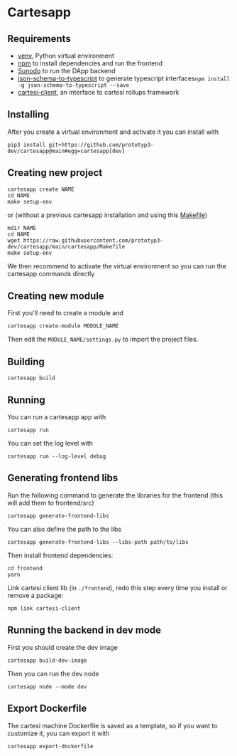 # Cartesapp

## Requirements

- [venv](https://docs.python.org/3/library/venv.html), Python virtual environment
- [npm](https://docs.npmjs.com/cli/v9/configuring-npm/install) to install dependencies and run the frontend
- [Sunodo](https://github.com/sunodo/sunodo) to run the DApp backend
- [json-schema-to-typescript](https://www.npmjs.com/package/json-schema-to-typescript) to generate typescript interfaces`npm install -g json-schema-to-typescript --save`
- [cartesi-client](https://github.com/prototyp3-dev/cartesi-client/), an interface to cartesi rollups framework

## Installing

After you create a virtual environment and activate it you can install with

```shell
pip3 install git+https://github.com/prototyp3-dev/cartesapp@main#egg=cartesapp[dev]
```

## Creating new project

```shell
cartesapp create NAME
cd NAME
make setup-env
```

or (without a previous cartesapp installation and using this [Makefile](https://github.com/prototyp3-dev/cartesapp/blob/main/cartesapp/Makefile))

```shell
mdir NAME
cd NAME
wget https://raw.githubusercontent.com/prototyp3-dev/cartesapp/main/cartesapp/Makefile
make setup-env
```

We then recommend to activate the virtual environment so you can run the cartesapp commands directly

## Creating new module

First you'll need to create a module and 

```shell
cartesapp create-module MODULE_NAME
```

Then edit the `MODULE_NAME/settings.py` to import the project files.

## Building

```shell
cartesapp build
```

## Running

You can run a cartesapp app with

```shell
cartesapp run 
```

You can set the log level with

```shell
cartesapp run --log-level debug
```

## Generating frontend libs

Run the following command to generate the libraries for the frontend (this will add them to frontend/src)

```shell
cartesapp generate-frontend-libs
```

You can also define the path to the libs

```shell
cartesapp generate-frontend-libs --libs-path path/to/libs
```

Then install frontend dependencies:

```shell
cd frontend
yarn
```

Link cartesi client lib (in `./frontend`), redo this step every time you install or remove a package:

```shell
npm link cartesi-client
```

## Running the backend in dev mode

First you should create the dev image

```shell
cartesapp build-dev-image
```

Then you can run the dev node

```shell
cartesapp node --mode dev
```

## Export Dockerfile

The cartesi machine Dockerfile is saved as a template, so if you want to customize it, you can export it with

```shell
cartesapp export-dockerfile
```
